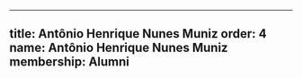 ---
  title: Antônio Henrique Nunes Muniz
  order: 4
  name: Antônio Henrique Nunes Muniz
  membership: Alumni
  ---
  